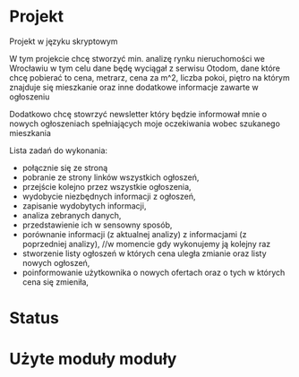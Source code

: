 # Projekt
Projekt w języku skryptowym

W tym projekcie chcę stworzyć min. analizę rynku nieruchomości we Wrocławiu w tym celu dane będę wyciągał z serwisu Otodom,
dane które chcę pobierać to cena, metrarz, cena za m^2, liczba pokoi, piętro na którym znajduje się mieszkanie 
oraz inne dodatkowe informacje zawarte w ogłoszeniu

Dodatkowo chcę stowrzyć newsletter który będzie informował mnie o nowych ogłoszeniach spełniających moje oczekiwania wobec szukanego mieszkania


Lista zadań do wykonania:
- połącznie się ze stroną
- pobranie ze strony linków wszystkich ogłoszeń,
- przejście kolejno przez wszystkie ogłoszenia,
- wydobycie niezbędnych informacji z ogłoszeń,
- zapisanie wydobytych informacji,
- analiza zebranych danych,
- przedstawienie ich w sensowny sposób,
- porównanie informacji (z aktualnej analizy) z informacjami (z poprzedniej analizy), //w momencie gdy wykonujemy ją kolejny raz
- stworzenie listy ogłoszeń w których cena uległa zmianie oraz listy nowych ogłoszeń,
- poinformowanie użytkownika o nowych ofertach oraz o tych w których cena się zmieniła,

# Status


# Użyte moduły moduły 
	
